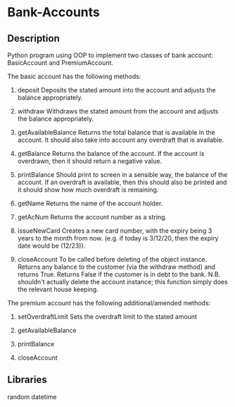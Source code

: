 # Bank-Accounts

## Description

Python program using OOP to implement two classes of bank account: BasicAccount and PremiumAccount.

The basic account has the following methods:

1. deposit
Deposits the stated amount into the account and adjusts the balance appropriately.

2. withdraw
Withdraws the stated amount from the account and adjusts the balance appropriately.

3. getAvailableBalance
Returns the total balance that is available in the account. It should also take into account any overdraft that is available.

4. getBalance
Returns the balance of the account. If the account is overdrawn, then it should return a negative value.

5. printBalance
Should print to screen in a sensible way, the balance of the account. If an overdraft is available, then this should also be printed and it should show how much overdraft is remaining.

6. getName
Returns the name of the account holder.

7. getAcNum
Returns the account number as a string.

8. issueNewCard
Creates a new card number, with the expiry being 3 years to the month from now. (e.g. if today is 3/12/20, then the expiry date would be (12/23)).

9. closeAccount
To be called before deleting of the object instance. Returns any balance to the customer (via the withdraw method) and returns True.
Returns False if the customer is in debt to the bank.
N.B. shouldn't actually delete the account instance; this function simply does the relevant house keeping.



The premium account has the following additional/amended methods:

1. setOverdraftLimit
Sets the overdraft limit to the stated amount

2. getAvailableBalance

3. printBalance

4. closeAccount
 

## Libraries

random
datetime
